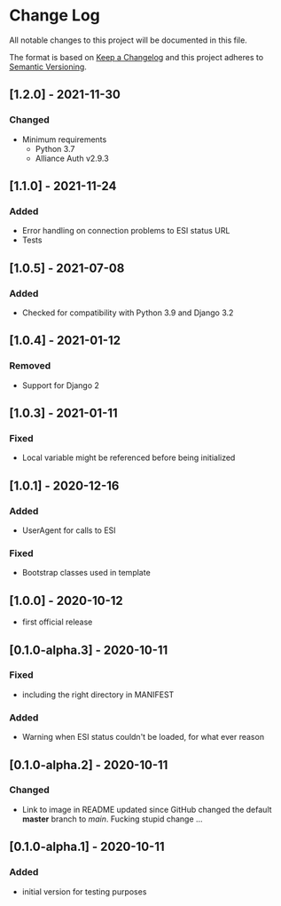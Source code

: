 # Change Log

All notable changes to this project will be documented in this file.

The format is based on [Keep a Changelog](http://keepachangelog.com/)
and this project adheres to [Semantic Versioning](http://semver.org/).


## [1.2.0] - 2021-11-30

### Changed

- Minimum requirements
  - Python 3.7
  - Alliance Auth v2.9.3


## [1.1.0] - 2021-11-24

### Added

- Error handling on connection problems to ESI status URL
- Tests


## [1.0.5] - 2021-07-08

### Added

- Checked for compatibility with Python 3.9 and Django 3.2


## [1.0.4] - 2021-01-12

### Removed

- Support for Django 2


## [1.0.3] - 2021-01-11

### Fixed

- Local variable might be referenced before being initialized


## [1.0.1] - 2020-12-16

### Added

- UserAgent for calls to ESI

### Fixed

- Bootstrap classes used in template


## [1.0.0] - 2020-10-12

- first official release


## [0.1.0-alpha.3] - 2020-10-11

### Fixed

- including the right directory in MANIFEST

### Added

- Warning when ESI status couldn't be loaded, for what ever reason


## [0.1.0-alpha.2] - 2020-10-11

### Changed

- Link to image in README updated since GitHub changed the default **master** branch to _main_. Fucking stupid change ...


## [0.1.0-alpha.1] - 2020-10-11

### Added

- initial version for testing purposes
